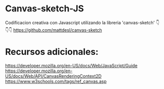 # Canvas-sketch-JS
Codificacion creativa con Javascript utilizando la libreria 'canvas-sketch' 👇👇👇
https://github.com/mattdesl/canvas-sketch

# Recursos adicionales:
https://developer.mozilla.org/en-US/docs/Web/JavaScript/Guide
https://developer.mozilla.org/en-US/docs/Web/API/CanvasRenderingContext2D
https://www.w3schools.com/tags/ref_canvas.asp



